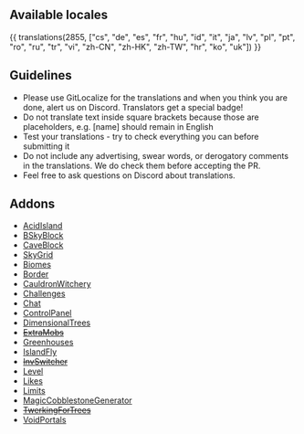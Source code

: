 ## Available locales

{{ translations(2855, ["cs", "de", "es", "fr", "hu", "id", "it", "ja", "lv", "pl", "pt", "ro", "ru", "tr", "vi", "zh-CN", "zh-HK", "zh-TW", "hr", "ko", "uk"]) }}

## Guidelines

* Please use GitLocalize for the translations and when you think you are done, alert us on Discord. Translators get a special badge!
* Do not translate text inside square brackets because those are placeholders, e.g. [name] should remain in English
* Test your translations - try to check everything you can before submitting it
* Do not include any advertising, swear words, or derogatory comments in the translations. We do check them before accepting the PR.
* Feel free to ask questions on Discord about translations.

## Addons
- [AcidIsland](/gamemodes/AcidIsland/#translations)
- [BSkyBlock](/gamemodes/BSkyBlock/#translations)
- [CaveBlock](/gamemodes/CaveBlock/#translations)
- [SkyGrid](/gamemodes/SkyGrid/#translations)
- [Biomes](/addons/Biomes/#translations)
- [Border](/addons/Border/#translations)
- [CauldronWitchery](/addons/CauldronWitchery/#translations)
- [Challenges](/addons/Challenges/#translations)
- [Chat](/addons/Chat/#translations)
- [ControlPanel](/addons/ControlPanel/#translations)
- [DimensionalTrees](/addons/DimensionalTrees/#translations)
- ~~[ExtraMobs](Addons)~~
- [Greenhouses](/addons/Greenhouses/#translations)
- [IslandFly](/addons/IslandFly/#translations)
- ~~[InvSwitcher](Addons)~~
- [Level](/addons/Level/#translations)
- [Likes](/addons/Likes/#translations)
- [Limits](/addons/Limits/#translations)
- [MagicCobblestoneGenerator](/addons/MagicCobblestoneGenerator/#translations)
- ~~[TwerkingForTrees](Addons)~~
- [VoidPortals](/addons/VoidPortals/#translations)
